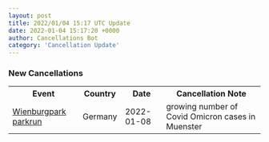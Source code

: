 ```yaml
---
layout: post
title: 2022/01/04 15:17 UTC Update
date: 2022-01-04 15:17:20 +0000
author: Cancellations Bot
category: 'Cancellation Update'
---
```


<h3>New Cancellations</h3>
<div class='hscrollable'>
<table style='width: 100%'>
    <tr>
        <th>Event</th>
        <th>Country</th>
        <th>Date</th>
        <th>Cancellation Note</th>
    </tr>
    <tr>
        <td><a href="">Wienburgpark parkrun</a></td>
        <td>Germany</td>
        <td>2022-01-08</td>
        <td>growing number of Covid Omicron cases in Muenster</td>
    </tr>
</table>
</div>

